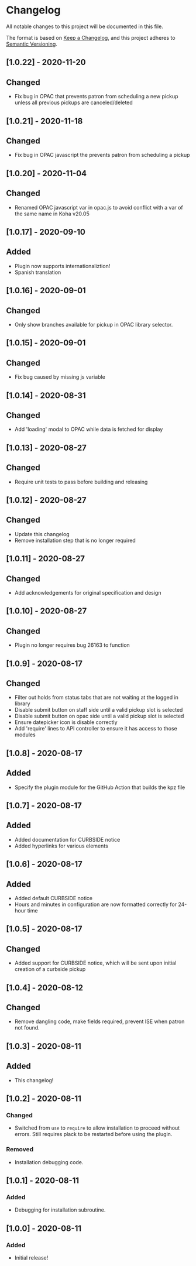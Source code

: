 # Changelog
All notable changes to this project will be documented in this file.

The format is based on [Keep a Changelog](https://keepachangelog.com/en/1.0.0/),
and this project adheres to [Semantic Versioning](https://semver.org/spec/v2.0.0.html).

## [1.0.22] - 2020-11-20
## Changed
- Fix bug in OPAC that prevents patron from scheduling a new pickup unless all previous pickups are canceled/deleted

## [1.0.21] - 2020-11-18
## Changed
- Fix bug in OPAC javascript the prevents patron from scheduling a pickup

## [1.0.20] - 2020-11-04
## Changed
- Renamed OPAC javascript var in opac.js to avoid conflict with a var of the same name in Koha v20.05

## [1.0.17] - 2020-09-10
## Added
- Plugin now supports internationaliztion!
- Spanish translation

## [1.0.16] - 2020-09-01
## Changed
- Only show branches available for pickup in OPAC library selector.

## [1.0.15] - 2020-09-01
## Changed
- Fix bug caused by missing js variable

## [1.0.14] - 2020-08-31
## Changed
- Add 'loading' modal to OPAC while data is fetched for display

## [1.0.13] - 2020-08-27
## Changed
- Require unit tests to pass before building and releasing

## [1.0.12] - 2020-08-27
## Changed
- Update this changelog
- Remove installation step that is no longer required

## [1.0.11] - 2020-08-27
## Changed
- Add acknowledgements for original specification and design

## [1.0.10] - 2020-08-27
## Changed
- Plugin no longer requires bug 26163 to function

## [1.0.9] - 2020-08-17
## Changed
- Filter out holds from status tabs that are not waiting at the logged in library
- Disable submit button on staff side until a valid pickup slot is selected
- Disable submit button on opac side until a valid pickup slot is selected
- Ensure datepicker icon is disable correctly
- Add 'require' lines to API controller to ensure it has access to those modules

## [1.0.8] - 2020-08-17
## Added
- Specify the plugin module for the GitHub Action that builds the kpz file

## [1.0.7] - 2020-08-17
## Added
- Added documentation for CURBSIDE notice
- Added hyperlinks for various elements

## [1.0.6] - 2020-08-17
## Added
- Added default CURBSIDE notice
- Hours and minutes in configuration are now formatted correctly for 24-hour time

## [1.0.5] - 2020-08-17
## Changed
- Added support for CURBSIDE notice, which will be sent upon initial creation of a curbside pickup

## [1.0.4] - 2020-08-12
## Changed
- Remove dangling code, make fields required, prevent ISE when patron not found.

## [1.0.3] - 2020-08-11
## Added
- This changelog!

## [1.0.2] - 2020-08-11
### Changed
- Switched from `use` to `require` to allow installation to proceed without errors. Still requires plack to be restarted before using the plugin.
### Removed
- Installation debugging code.

## [1.0.1] - 2020-08-11
### Added
- Debugging for installation subroutine.

## [1.0.0] - 2020-08-11
### Added
- Initial release!

